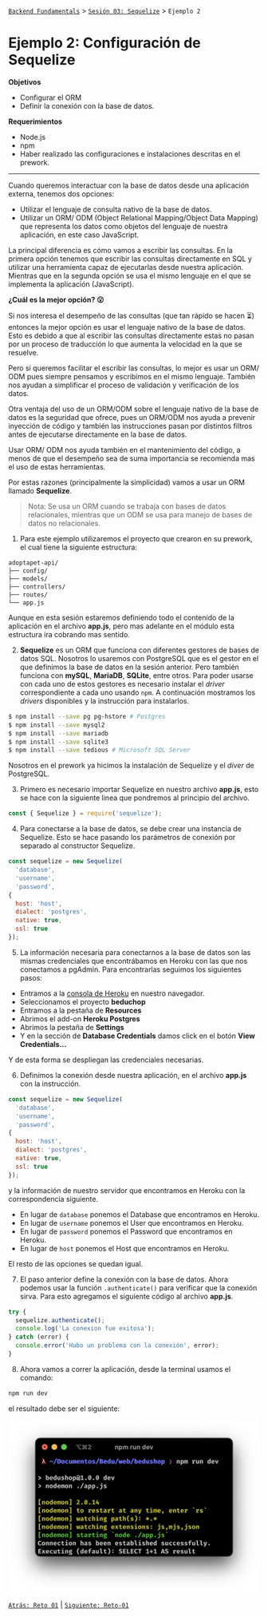 [`Backend Fundamentals`](../../README.md) > [`Sesión 03: Sequelize`](../README.md) > `Ejemplo 2`

# Ejemplo 2: Configuración de Sequelize

**Objetivos**

- Configurar el ORM
- Definir la conexión con la base de datos.

**Requerimientos**

- Node.js
- npm
- Haber realizado las configuraciones e instalaciones descritas en el prework.

---

Cuando queremos interactuar con la base de datos desde una aplicación externa, tenemos dos opciones:

- Utilizar el lenguaje de consulta nativo de la base de datos.
- Utilizar un ORM/ ODM (Object Relational Mapping/Object Data Mapping) que representa los datos como objetos del lenguaje de nuestra aplicación, en este caso JavaScript.

La principal diferencia es cómo vamos a escribir las consultas. En la primera opción tenemos que escribir las consultas directamente en SQL y utilizar una herramienta capaz de ejecutarlas desde nuestra aplicación. Mientras que en la segunda opción se usa el mismo lenguaje en el que se implementa la aplicación (JavaScript).

**¿Cuál es la mejor opción? 😮**

Si nos interesa el desempeño de las consultas (que tan rápido se hacen ⏳) entonces la mejor opción es usar el lenguaje nativo de la base de datos. Esto es debido a que al escribir las consultas directamente estas no pasan por un proceso de traducción lo que aumenta la velocidad en la que se resuelve.

Pero si queremos facilitar el escribir las consultas, lo mejor es usar un ORM/ ODM pues siempre pensamos y escribimos en el mismo lenguaje. También nos ayudan a simplificar el proceso de validación y verificación de los datos.

Otra ventaja del uso de un ORM/ODM sobre el lenguaje nativo de la base de datos es la seguridad que ofrece, pues un ORM/ODM nos ayuda a prevenir inyección de código y también las instrucciones pasan por distintos filtros antes de ejecutarse directamente en la base de datos. 

Usar ORM/ ODM nos ayuda también en el mantenimiento del código, a menos de que el desempeño sea de suma importancia se recomienda mas el uso de estas herramientas.

Por estas razones (principalmente la simplicidad) vamos a usar un ORM llamado **Sequelize**.

> Nota: Se usa un ORM cuando se trabaja con bases de datos relacionales, mientras que un ODM se usa para manejo de bases de datos no relacionales.

1. Para este ejemplo utilizaremos el proyecto que crearon en su prework, el cual tiene la siguiente estructura:

```
adoptapet-api/
├── config/
├── models/
├── controllers/
├── routes/
└── app.js
```

Aunque en esta sesión estaremos definiendo todo el contenido de la aplicación en el archivo **app.js**, pero mas adelante en el módulo esta estructura ira cobrando mas sentido.

2. **Sequelize** es un ORM que funciona con diferentes gestores de bases de datos SQL. Nosotros lo usaremos con PostgreSQL que es el gestor en el que definimos la base de datos en la sesión anterior. Pero también funciona con **mySQL**, **MariaDB**, **SQLite**, entre otros. Para poder usarse con cada uno de estos gestores es necesario instalar el _driver_ correspondiente a cada uno usando `npm`. A continuación mostramos los _drivers_ disponibles y la instrucción para instalarlos.

```bash
$ npm install --save pg pg-hstore # Postgres
$ npm install --save mysql2
$ npm install --save mariadb
$ npm install --save sqlite3
$ npm install --save tedious # Microsoft SQL Server
```

Nosotros en el prework ya hicimos la instalación de Sequelize y el _diver_ de PostgreSQL.

3. Primero es necesario importar Sequelize en nuestro archivo **app.js**, esto se hace con la siguiente linea que pondremos al principio del archivo.

```javascript
const { Sequelize } = require('sequelize');
```

4. Para conectarse a la base de datos, se debe crear una instancia de Sequelize. Esto se hace pasando los parámetros de conexión por separado al constructor Sequelize.

```javascript
const sequelize = new Sequelize(
  'database',
  'username', 
  'password',
{
  host: 'host',
  dialect: 'postgres',
  native: true,
  ssl: true
});

```

5. La información necesaria para conectarnos a la base de datos son las mismas credenciales que encontrábamos en Heroku con las que nos conectamos a pgAdmin. Para encontrarlas seguimos los siguientes pasos:

- Entramos a la [consola de Heroku](https://id.heroku.com/login) en nuestro navegador.
- Seleccionamos el proyecto **beduchop**
- Entramos a la pestaña de **Resources**
- Abrimos el add-on **Heroku Postgres**
- Abrimos la pestaña de **Settings**
- Y en la sección de **Database Credentials** damos click en el botón **View Credentials...**

Y de esta forma se despliegan las credenciales necesarias.

6. Definimos la conexión desde nuestra aplicación, en el archivo **app.js** con la instrucción.

```javascript
const sequelize = new Sequelize(
  'database',
  'username', 
  'password',
{
  host: 'host',
  dialect: 'postgres',
  native: true,
  ssl: true
});

```

y la información de nuestro servidor que encontramos en Heroku con la correspondencia siguiente.

- En lugar de `database` ponemos el Database que encontramos en Heroku.
- En lugar de `username` ponemos el User que encontramos en Heroku.
- En lugar de `password` ponemos el Password que encontramos en Heroku.
- En lugar de `host` ponemos el Host que encontramos en Heroku.

El resto de las opciones se quedan igual.

7. El paso anterior define la conexión con la base de datos. Ahora podemos usar la función `.authenticate()` para verificar que la conexión sirva. Para esto agregamos el siguiente código al archivo **app.js**.

```javascript
try {
  sequelize.authenticate();
  console.log('La conexion fue exitosa');
} catch (error) {
  console.error('Hubo un problema con la conexión', error);
}
```

8. Ahora vamos a correr la aplicación, desde la terminal usamos el comando:

```bash
npm run dev
```

el resultado debe ser el siguiente:

<img src="img/img1.png">

[`Atrás: Reto 01`](../Reto-01) | [`Siguiente: Reto-01`](../Reto-02)

